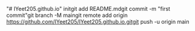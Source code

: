 "# IYeet205.github.io"  initgit add README.mdgit commit -m "first commit"git branch -M maingit remote add origin https://github.com/IYeet205/IYeet205.github.io.gitgit push -u origin main

